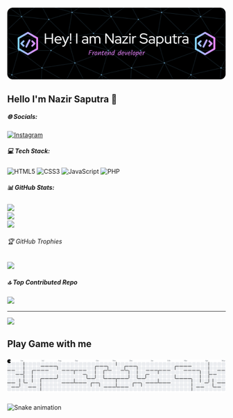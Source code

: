 <!-- # Hello I'm Nazir Saputra 🙌 -->

![Nazir Saputra](github-header-image1.png)

<!-- I'm a passionate **Frontend Developer** and tech enthusiast who loves building interactive web applications with modern technologies.

---

## 🚀 Tech Stack

- 🌐 Frontend: HTML, CSS, JavaScript, React, Next.js, Tailwind CSS
- 💻 Backend: Node.js, Express, Laravel
- 🛢️ Database: MySQL, MongoDB, Firebase
- ⚙️ Tools: Git, GitHub, VS Code, Postman

---

##### Skills

[![My Skills](https://skillicons.dev/icons?i=html,css,js,php,laravel,figma&theme=light)](https://skillicons.dev)

<img src="https://img.shields.io/badge/HTML5-E34F26?style=for-the-badge&logo=html5&logoColor=white" />
<img src="https://img.shields.io/badge/CSS3-1572B6?style=for-the-badge&logo=css3&logoColor=white" />
<img src="https://img.shields.io/badge/JavaScript-323330?style=for-the-badge&logo=javascript&logoColor=F7DF1E" />
<img src="https://img.shields.io/badge/PHP-777BB4?style=for-the-badge&logo=php&logoColor=white" />
<img src="https://img.shields.io/badge/Laravel-FF2D20?style=for-the-badge&logo=laravel&logoColor=white" />

---

##### My Github Stats

![Nazir's GitHub stats](https://github-readme-stats.vercel.app/api?username=nazirsaputra26&show_icons=true&theme=gruvbox)


---

## 📫 Let's Connect With Me!

![https://www.instagram.com/nazirsaputra20](https://img.shields.io/badge/Instagram-E4405F?style=for-the-badge&logo=instagram&logoColor=white) ![https://www.linkedin.com/in/nazir-saputra-a9771226b/](https://img.shields.io/badge/LinkedIn-0077B5?style=for-the-badge&logo=linkedin&logoColor=white) -->

## Hello I'm Nazir Saputra 🙌


##### 🌐 Socials:
[![Instagram](https://img.shields.io/badge/Instagram-%23E4405F.svg?logo=Instagram&logoColor=white)](https://instagram.com/nazirsaputra20) 

##### 💻 Tech Stack:
![HTML5](https://img.shields.io/badge/html5-%23E34F26.svg?style=for-the-badge&logo=html5&logoColor=white) ![CSS3](https://img.shields.io/badge/css3-%231572B6.svg?style=for-the-badge&logo=css3&logoColor=white) ![JavaScript](https://img.shields.io/badge/javascript-%23323330.svg?style=for-the-badge&logo=javascript&logoColor=%23F7DF1E) ![PHP](https://img.shields.io/badge/php-%23777BB4.svg?style=for-the-badge&logo=php&logoColor=white)

##### 📊 GitHub Stats:
![](https://github-readme-stats.vercel.app/api?username=nazirsaputra26&theme=gruvbox&hide_border=false&include_all_commits=true&count_private=false)<br/>
![](https://nirzak-streak-stats.vercel.app/?user=nazirsaputra26&theme=gruvbox&hide_border=false)<br/>
![](https://github-readme-stats.vercel.app/api/top-langs/?username=nazirsaputra26&theme=gruvbox&hide_border=false&include_all_commits=true&count_private=false&layout=compact)

###### 🏆 GitHub Trophies
![](https://github-profile-trophy.vercel.app/?username=nazirsaputra26&theme=radical&no-frame=false&no-bg=true&margin-w=4)

##### 🔝 Top Contributed Repo
![](https://github-contributor-stats.vercel.app/api?username=nazirsaputra26&limit=5&theme=dark&combine_all_yearly_contributions=true)


---
[![](https://visitcount.itsvg.in/api?id=nazirsaputra26&icon=0&color=0)](https://visitcount.itsvg.in)

<h2 align="left">Play Game with me</h2>

###

<picture>
  <source media="(prefers-color-scheme: dark)" srcset="https://raw.githubusercontent.com/nazirsaputra26/nazirsaputra26/output/pacman-contribution-graph-dark.svg">
  <source media="(prefers-color-scheme: light)" srcset="https://raw.githubusercontent.com/nazirsaputra26/nazirsaputra26/output/pacman-contribution-graph.svg">
  <img alt="pacman contribution graph" src="https://raw.githubusercontent.com/nazirsaputra26/nazirsaputra26/output/pacman-contribution-graph.svg">
</picture>

###

<img src="https://raw.githubusercontent.com/nazirsaputra26/nazirsaputra26/output/snake.svg" alt="Snake animation" />

###

<!-- Proudly created with GPRM ( https://gprm.itsvg.in ) -->
